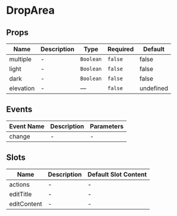 # DropArea

## Props

<!-- @vuese:DropArea:props:start -->
|Name|Description|Type|Required|Default|
|---|---|---|---|---|
|multiple|-|`Boolean`|`false`|false|
|light|-|`Boolean`|`false`|false|
|dark|-|`Boolean`|`false`|false|
|elevation|-|—|`false`|undefined|

<!-- @vuese:DropArea:props:end -->


## Events

<!-- @vuese:DropArea:events:start -->
|Event Name|Description|Parameters|
|---|---|---|
|change|-|-|

<!-- @vuese:DropArea:events:end -->


## Slots

<!-- @vuese:DropArea:slots:start -->
|Name|Description|Default Slot Content|
|---|---|---|
|actions|-|-|
|editTitle|-|-|
|editContent|-|-|

<!-- @vuese:DropArea:slots:end -->


